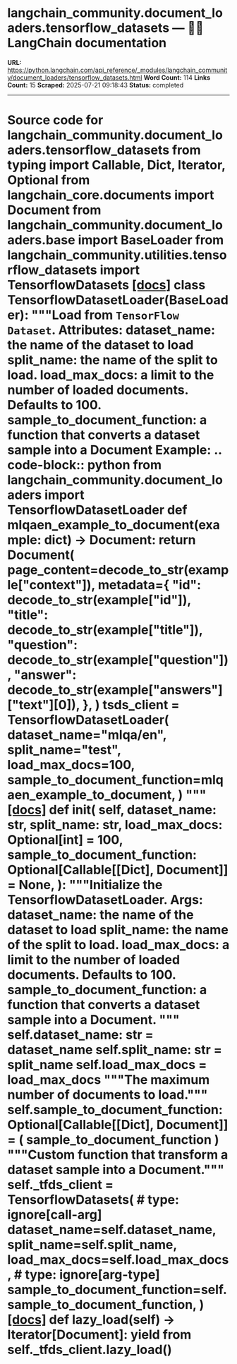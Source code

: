 # langchain_community.document_loaders.tensorflow_datasets — 🦜🔗 LangChain  documentation

**URL:** https://python.langchain.com/api_reference/_modules/langchain_community/document_loaders/tensorflow_datasets.html
**Word Count:** 114
**Links Count:** 15
**Scraped:** 2025-07-21 09:18:43
**Status:** completed

---

# Source code for langchain\_community.document\_loaders.tensorflow\_datasets               from typing import Callable, Dict, Iterator, Optional          from langchain_core.documents import Document          from langchain_community.document_loaders.base import BaseLoader     from langchain_community.utilities.tensorflow_datasets import TensorflowDatasets                              [[docs]](https://python.langchain.com/api_reference/community/document_loaders/langchain_community.document_loaders.tensorflow_datasets.TensorflowDatasetLoader.html#langchain_community.document_loaders.tensorflow_datasets.TensorflowDatasetLoader)     class TensorflowDatasetLoader(BaseLoader):         """Load from `TensorFlow Dataset`.              Attributes:             dataset_name: the name of the dataset to load             split_name: the name of the split to load.             load_max_docs: a limit to the number of loaded documents. Defaults to 100.             sample_to_document_function: a function that converts a dataset sample               into a Document              Example:             .. code-block:: python                      from langchain_community.document_loaders import TensorflowDatasetLoader                      def mlqaen_example_to_document(example: dict) -> Document:                     return Document(                         page_content=decode_to_str(example["context"]),                         metadata={                             "id": decode_to_str(example["id"]),                             "title": decode_to_str(example["title"]),                             "question": decode_to_str(example["question"]),                             "answer": decode_to_str(example["answers"]["text"][0]),                         },                     )                      tsds_client = TensorflowDatasetLoader(                         dataset_name="mlqa/en",                         split_name="test",                         load_max_docs=100,                         sample_to_document_function=mlqaen_example_to_document,                     )              """                         [[docs]](https://python.langchain.com/api_reference/community/document_loaders/langchain_community.document_loaders.tensorflow_datasets.TensorflowDatasetLoader.html#langchain_community.document_loaders.tensorflow_datasets.TensorflowDatasetLoader.__init__)         def __init__(             self,             dataset_name: str,             split_name: str,             load_max_docs: Optional[int] = 100,             sample_to_document_function: Optional[Callable[[Dict], Document]] = None,         ):             """Initialize the TensorflowDatasetLoader.                  Args:                 dataset_name: the name of the dataset to load                 split_name: the name of the split to load.                 load_max_docs: a limit to the number of loaded documents. Defaults to 100.                 sample_to_document_function: a function that converts a dataset sample                     into a Document.             """             self.dataset_name: str = dataset_name             self.split_name: str = split_name             self.load_max_docs = load_max_docs             """The maximum number of documents to load."""             self.sample_to_document_function: Optional[Callable[[Dict], Document]] = (                 sample_to_document_function             )             """Custom function that transform a dataset sample into a Document."""                  self._tfds_client = TensorflowDatasets(  # type: ignore[call-arg]                 dataset_name=self.dataset_name,                 split_name=self.split_name,                 load_max_docs=self.load_max_docs,  # type: ignore[arg-type]                 sample_to_document_function=self.sample_to_document_function,             )                                        [[docs]](https://python.langchain.com/api_reference/community/document_loaders/langchain_community.document_loaders.tensorflow_datasets.TensorflowDatasetLoader.html#langchain_community.document_loaders.tensorflow_datasets.TensorflowDatasetLoader.lazy_load)         def lazy_load(self) -> Iterator[Document]:             yield from self._tfds_client.lazy_load()
